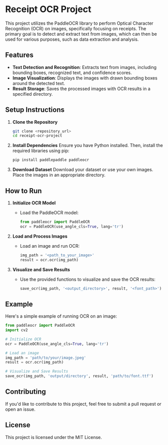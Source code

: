 
# Receipt OCR Project

This project utilizes the PaddleOCR library to perform Optical Character Recognition (OCR) on images, specifically focusing on receipts. The primary goal is to detect and extract text from images, which can then be used for various purposes, such as data extraction and analysis.

## Features

- **Text Detection and Recognition**: Extracts text from images, including bounding boxes, recognized text, and confidence scores.
- **Image Visualization**: Displays the images with drawn bounding boxes around the detected text.
- **Result Storage**: Saves the processed images with OCR results in a specified directory.

## Setup Instructions

1. **Clone the Repository**
   ```bash
   git clone <repository_url>
   cd receipt-ocr-project
   ```

2. **Install Dependencies**
   Ensure you have Python installed. Then, install the required libraries using pip:
   ```bash
   pip install paddlepaddle paddleocr
   ```

3. **Download Dataset**
   Download your dataset or use your own images. Place the images in an appropriate directory.

## How to Run

1. **Initialize OCR Model**
   - Load the PaddleOCR model:
     ```python
     from paddleocr import PaddleOCR
     ocr = PaddleOCR(use_angle_cls=True, lang='tr')
     ```

2. **Load and Process Images**
   - Load an image and run OCR:
     ```python
     img_path = '<path_to_your_image>'
     result = ocr.ocr(img_path)
     ```

3. **Visualize and Save Results**
   - Use the provided functions to visualize and save the OCR results:
     ```python
     save_ocr(img_path, '<output_directory>', result, '<font_path>')
     ```

## Example

Here's a simple example of running OCR on an image:

```python
from paddleocr import PaddleOCR
import cv2

# Initialize OCR
ocr = PaddleOCR(use_angle_cls=True, lang='tr')

# Load an image
img_path = 'path/to/your/image.jpeg'
result = ocr.ocr(img_path)

# Visualize and Save Results
save_ocr(img_path, 'output/directory', result, 'path/to/font.ttf')
```

## Contributing

If you'd like to contribute to this project, feel free to submit a pull request or open an issue.

## License

This project is licensed under the MIT License.
